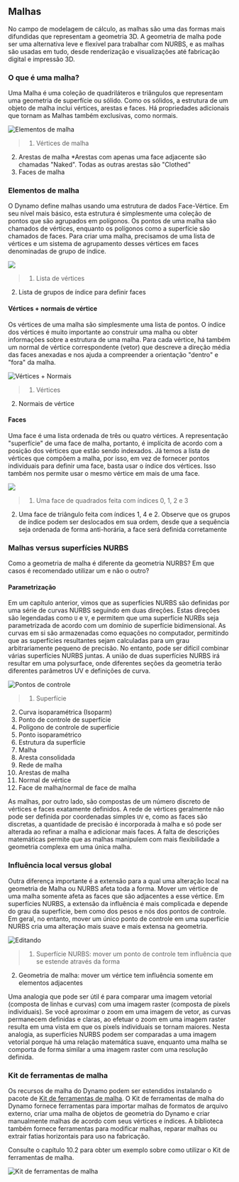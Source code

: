 

## Malhas

No campo de modelagem de cálculo, as malhas são uma das formas mais difundidas que representam a geometria 3D. A geometria de malha pode ser uma alternativa leve e flexível para trabalhar com NURBS, e as malhas são usadas em tudo, desde renderização e visualizações até fabricação digital e impressão 3D.

### O que é uma malha?

Uma Malha é uma coleção de quadriláteros e triângulos que representam uma geometria de superfície ou sólido. Como os sólidos, a estrutura de um objeto de malha inclui vértices, arestas e faces. Há propriedades adicionais que tornam as Malhas também exclusivas, como normais.

![Elementos de malha](images/5-7/MeshElements2.jpg)

> 1. Vértices de malha
2. Arestas de malha *Arestas com apenas uma face adjacente são chamadas "Naked". Todas as outras arestas são "Clothed"
3. Faces de malha

### Elementos de malha

O Dynamo define malhas usando uma estrutura de dados Face-Vértice. Em seu nível mais básico, esta estrutura é simplesmente uma coleção de pontos que são agrupados em polígonos. Os pontos de uma malha são chamados de vértices, enquanto os polígonos como a superfície são chamados de faces. Para criar uma malha, precisamos de uma lista de vértices e um sistema de agrupamento desses vértices em faces denominadas de grupo de índice.

![](images/5-7/meshFacesVertices.jpg)

> 1. Lista de vértices
2. Lista de grupos de índice para definir faces

#### Vértices + normais de vértice

Os vértices de uma malha são simplesmente uma lista de pontos. O índice dos vértices é muito importante ao construir uma malha ou obter informações sobre a estrutura de uma malha. Para cada vértice, há também um normal de vértice correspondente (vetor) que descreve a direção média das faces anexadas e nos ajuda a compreender a orientação "dentro" e "fora" da malha.

![Vértices + Normais](images/5-7/vertexNormals.jpg)

> 1. Vértices
2. Normais de vértice

#### Faces

Uma face é uma lista ordenada de três ou quatro vértices. A representação "superfície" de uma face de malha, portanto, é implícita de acordo com a posição dos vértices que estão sendo indexados. Já temos a lista de vértices que compõem a malha, por isso, em vez de fornecer pontos individuais para definir uma face, basta usar o índice dos vértices. Isso também nos permite usar o mesmo vértice em mais de uma face.

![](images/5-7/meshFaces.jpg)

> 1. Uma face de quadrados feita com índices 0, 1, 2 e 3
2. Uma face de triângulo feita com índices 1, 4 e 2. Observe que os grupos de índice podem ser deslocados em sua ordem, desde que a sequência seja ordenada de forma anti-horária, a face será definida corretamente

### Malhas versus superfícies NURBS

Como a geometria de malha é diferente da geometria NURBS? Em que casos é recomendado utilizar um e não o outro?

#### Parametrização

Em um capítulo anterior, vimos que as superfícies NURBS são definidas por uma série de curvas NURBS seguindo em duas direções. Estas direções são legendadas como ```U``` e ```V```, e permitem que uma superfície NURBs seja parametrizada de acordo com um domínio de superfície bidimensional. As curvas em si são armazenadas como equações no computador, permitindo que as superfícies resultantes sejam calculadas para um grau arbitrariamente pequeno de precisão. No entanto, pode ser difícil combinar várias superfícies NURBS juntas. A união de duas superfícies NURBS irá resultar em uma polysurface, onde diferentes seções da geometria terão diferentes parâmetros UV e definições de curva.

![Pontos de controle](images/5-7/NURBSvsMESH-01.jpg)

> 1. Superfície
2. Curva isoparamétrica (Isoparm)
3. Ponto de controle de superfície
4. Polígono de controle de superfície
5. Ponto isoparamétrico
6. Estrutura da superfície
7. Malha
8. Aresta consolidada
9. Rede de malha
10. Arestas de malha
11. Normal de vértice
12. Face de malha/normal de face de malha

As malhas, por outro lado, são compostas de um número discreto de vértices e faces exatamente definidos. A rede de vértices geralmente não pode ser definida por coordenadas simples ```UV``` e, como as faces são discretas, a quantidade de precisão é incorporada à malha e só pode ser alterada ao refinar a malha e adicionar mais faces. A falta de descrições matemáticas permite que as malhas manipulem com mais flexibilidade a geometria complexa em uma única malha.

### Influência local versus global

Outra diferença importante é a extensão para a qual uma alteração local na geometria de Malha ou NURBS afeta toda a forma. Mover um vértice de uma malha somente afeta as faces que são adjacentes a esse vértice. Em superfícies NURBS, a extensão da influência é mais complicada e depende do grau da superfície, bem como dos pesos e nós dos pontos de controle. Em geral, no entanto, mover um único ponto de controle em uma superfície NURBS cria uma alteração mais suave e mais extensa na geometria.

![Editando](images/5-7/NURBSvsMESH-02.jpg)

> 1. Superfície NURBS: mover um ponto de controle tem influência que se estende através da forma
2. Geometria de malha: mover um vértice tem influência somente em elementos adjacentes

Uma analogia que pode ser útil é para comparar uma imagem vetorial (composta de linhas e curvas) com uma imagem raster (composta de pixels individuais). Se você aproximar o zoom em uma imagem de vetor, as curvas permanecem definidas e claras, ao efetuar o zoom em uma imagem raster resulta em uma vista em que os pixels individuais se tornam maiores. Nesta analogia, as superfícies NURBS podem ser comparadas a uma imagem vetorial porque há uma relação matemática suave, enquanto uma malha se comporta de forma similar a uma imagem raster com uma resolução definida.

### Kit de ferramentas de malha

Os recursos de malha do Dynamo podem ser estendidos instalando o pacote de [Kit de ferramentas de malha](https://github.com/DynamoDS/Dynamo/wiki/Dynamo-Mesh-Toolkit). O Kit de ferramentas de malha do Dynamo fornece ferramentas para importar malhas de formatos de arquivo externo, criar uma malha de objetos de geometria do Dynamo e criar manualmente malhas de acordo com seus vértices e índices. A biblioteca também fornece ferramentas para modificar malhas, reparar malhas ou extrair fatias horizontais para uso na fabricação.

Consulte o capítulo 10.2 para obter um exemplo sobre como utilizar o Kit de ferramentas de malha.

![Kit de ferramentas de malha](images/5-7/MeshToolKit.jpg)

